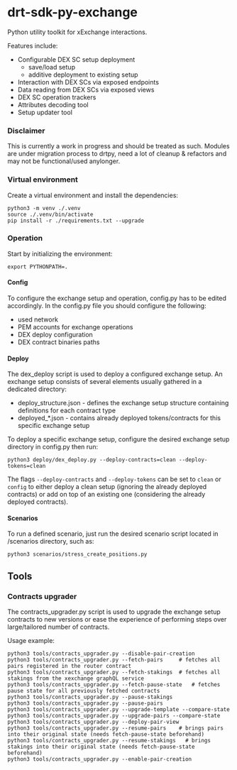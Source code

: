 # drt-sdk-py-exchange
Python utility toolkit for xExchange interactions.

Features include:
- Configurable DEX SC setup deployment
  - save/load setup
  - additive deployment to existing setup
- Interaction with DEX SCs via exposed endpoints
- Data reading from DEX SCs via exposed views
- DEX SC operation trackers 
- Attributes decoding tool
- Setup updater tool

### Disclaimer
This is currently a work in progress and should be treated as such.
Modules are under migration process to drtpy, need a lot of cleanup & refactors and may not be functional/used anylonger.

### Virtual environment

Create a virtual environment and install the dependencies:

```
python3 -m venv ./.venv
source ./.venv/bin/activate
pip install -r ./requirements.txt --upgrade
```

### Operation
Start by initializing the environment:
```
export PYTHONPATH=.
```

#### Config
To configure the exchange setup and operation, config.py has to be edited accordingly.
In the config.py file you should configure the following:
- used network
- PEM accounts for exchange operations
- DEX deploy configuration
- DEX contract binaries paths

#### Deploy
The dex_deploy script is used to deploy a configured exchange setup.
An exchange setup consists of several elements usually gathered in a dedicated directory:
- deploy_structure.json - defines the exchange setup structure containing definitions for each contract type
- deployed_*.json - contains already deployed tokens/contracts for this specific exchange setup

To deploy a specific exchange setup, configure the desired exchange setup directory in config.py then run:
```
python3 deploy/dex_deploy.py --deploy-contracts=clean --deploy-tokens=clean
```
The flags `--deploy-contracts` and `--deploy-tokens` can be set to `clean` or `config` to either deploy a clean setup 
(ignoring the already deployed contracts) or add on top of an existing one (considering the already deployed contracts).

#### Scenarios
To run a defined scenario, just run the desired scenario script located in /scenarios directory, such as:
```
python3 scenarios/stress_create_positions.py
```

## Tools
### Contracts upgrader
The contracts_upgrader.py script is used to upgrade the exchange setup contracts to new versions or ease the experience of
performing steps over large/tailored number of contracts.

Usage example:
```
python3 tools/contracts_upgrader.py --disable-pair-creation
python3 tools/contracts_upgrader.py --fetch-pairs     # fetches all pairs registered in the router contract
python3 tools/contracts_upgrader.py --fetch-stakings  # fetches all stakings from the xexchange graphQL service
python3 tools/contracts_upgrader.py --fetch-pause-state   # fetches pause state for all previously fetched contracts
python3 tools/contracts_upgrader.py --pause-stakings
python3 tools/contracts_upgrader.py --pause-pairs
python3 tools/contracts_upgrader.py --upgrade-template --compare-state
python3 tools/contracts_upgrader.py --upgrade-pairs --compare-state
python3 tools/contracts_upgrader.py --deploy-pair-view
python3 tools/contracts_upgrader.py --resume-pairs    # brings pairs into their original state (needs fetch-pause-state beforehand)
python3 tools/contracts_upgrader.py --resume-stakings   # brings stakings into their original state (needs fetch-pause-state beforehand)
python3 tools/contracts_upgrader.py --enable-pair-creation
```